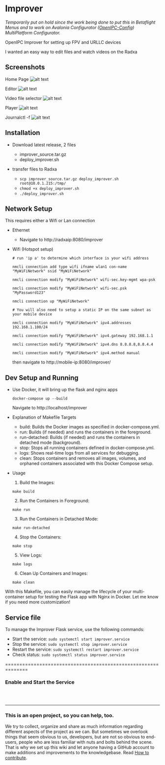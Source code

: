 # Improver

*Temporarily put on hold since the work being done to put this in Betaflight Menus and to work on Avalonia Configurator ([OpenIPC-Config](https://github.com/mikecarr/OpenIPC-Config)) MultiPlatform Configurator.*


OpenIPC Improver for setting up FPV and URLLC devices

I wanted an easy way to edit files and watch videos on the Radxa

## Screenshots
Home Page
![alt text](images/home.png)

Editor
![alt text](images/editor.png)

Video file selector
![alt text](images/v_select.png)

Player
![alt text](images/v_player.png)

Journalctl -f
![alt text](images/journal.png)

## Installation

* Download latest release, 2 files
    * improver_source.tar.gz
    * deploy_improver.sh

* transfer files to Radxa
    * ```scp improver_source.tar.gz deploy_improver.sh root@10.0.1.215:/tmp/```
    * ```chmod +x deploy_improver.sh```
    * ```./deploy_improver.sh```


## Network Setup 
This requires either a Wifi or Lan connection

* Ethernet
    * Navigate to http://radxaip:8080/improver
* Wifi (Hotspot setup)
    ```
    # run 'ip a' to determine which interface is your wifi address
    
    nmcli connection add type wifi ifname wlan1 con-name "MyWiFiNetwork" ssid "MyWiFiNetwork"
    
    nmcli connection modify "MyWiFiNetwork" wifi-sec.key-mgmt wpa-psk

    nmcli connection modify "MyWiFiNetwork" wifi-sec.psk "MyPassword123"

    nmcli connection up "MyWiFiNetwork"

    # You will also need to setup a static IP on the same subnet as your mobile device
    
    nmcli connection modify "MyWiFiNetwork" ipv4.addresses 192.168.1.100/24

    nmcli connection modify "MyWiFiNetwork" ipv4.gateway 192.168.1.1
    
    nmcli connection modify "MyWiFiNetwork" ipv4.dns 8.8.8.8,8.8.4.4

    nmcli connection modify "MyWiFiNetwork" ipv4.method manual
    ```

    then navigate to http://mobile-ip:8080/improver/


## Dev Setup and Running

* Use Docker, it will bring up the flask and nginx apps
    ```
    docker-compose up --build  
    ```
    Navigate to http://localhost/improver




* Explanation of Makefile Targets
    * build: Builds the Docker images as specified in docker-compose.yml.
    * run: Builds (if needed) and runs the containers in the foreground.
    * run-detached: Builds (if needed) and runs the containers in detached mode (background).
    * stop: Stops all running containers defined in docker-compose.yml.
    * logs: Shows real-time logs from all services for debugging.
    * clean: Stops containers and removes all images, volumes, and orphaned containers associated with this Docker Compose setup.

* Usage
    1. Build the Images:
    ```
    make build
    ```
    2. Run the Containers in Foreground:
    ```
    make run
    ```
    3. Run the Containers in Detached Mode:
    ```
    make run-detached
    ```
    4. Stop the Containers:
    ```
    make stop
    ```
    5. View Logs:
    ```
    make logs
    ```
    6. Clean Up Containers and Images:
    ```
    make clean
    ```

With this Makefile, you can easily manage the lifecycle of your multi-container setup for testing the Flask app with Nginx in Docker. Let me know if you need more customization!


## Service file

To manage the Improver Flask service, use the following commands:
 - Start the service:     ```sudo systemctl start improver.service```
 - Stop the service:      ```sudo systemctl stop improver.service```
 - Restart the service:   ```sudo systemctl restart improver.service```
 - Check status:          ```sudo systemctl status improver.service```

==============================================================


### Enable and Start the Service
    
<br><br>
<hr>
<h3>This is an open project, so you can help, too.</h3>

We try to collect, organize and share as much information regarding different aspects of the project as we can. But sometimes we overlook things that seem obvious to us, developers, but are not so obvious to end-users, people who are less familiar with nuts and bolts behind the scene. That is why we set up this wiki and let anyone having a GitHub account to make additions and improvements to the knowledgebase. Read [How to contribute](https://github.com/OpenIPC/wiki/blob/master/en/contribute.md).